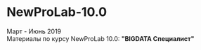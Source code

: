 # NewProLab-10.0

Март - Июнь 2019 <br>
Материалы по курсу NewProLab 10.0: **"BIGDATA Специалист"**

